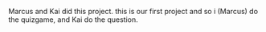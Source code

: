 Marcus and Kai did this project. this is our first project and so i (Marcus) do the quizgame, and Kai do the question.
